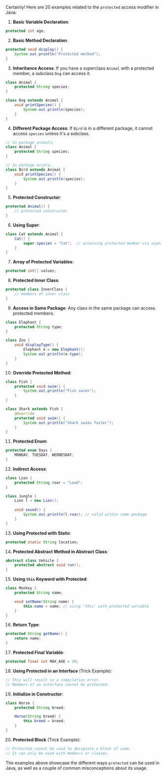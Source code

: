 Certainly! Here are 20 examples related to the `protected` access modifier in Java:

1. **Basic Variable Declaration**:
```java
protected int age;
```

2. **Basic Method Declaration**:
```java
protected void display() {
    System.out.println("Protected method");
}
```

3. **Inheritance Access**: If you have a superclass `Animal` with a protected member, a subclass `Dog` can access it.
```java
class Animal {
    protected String species;
}

class Dog extends Animal {
    void printSpecies() {
        System.out.println(species);
    }
}
```

4. **Different Package Access**: If `Bird` is in a different package, it cannot access `species` unless it's a subclass.
```java
// In package animals;
class Animal {
    protected String species;
}

// In package aviary;
class Bird extends Animal {
    void printSpecies() {
        System.out.println(species);
    }
}
```

5. **Protected Constructor**:
```java
protected Animal() {
    // protected constructor
}
```

6. **Using Super**:
```java
class Cat extends Animal {
    Cat() {
        super.species = "Cat";  // accessing protected member via super
    }
}
```

7. **Array of Protected Variables**:
```java
protected int[] values;
```

8. **Protected Inner Class**:
```java
protected class InnerClass {
    // members of inner class
}
```

9. **Access in Same Package**: Any class in the same package can access protected members.
```java
class Elephant {
    protected String type;
}

class Zoo {
    void displayType() {
        Elephant e = new Elephant();
        System.out.println(e.type);
    }
}
```

10. **Override Protected Method**:
```java
class Fish {
    protected void swim() {
        System.out.println("Fish swims");
    }
}

class Shark extends Fish {
    @Override
    protected void swim() {
        System.out.println("Shark swims faster");
    }
}
```

11. **Protected Enum**:
```java
protected enum Days {
    MONDAY, TUESDAY, WEDNESDAY;
}
```

12. **Indirect Access**:
```java
class Lion {
    protected String roar = "Loud";
}

class Jungle {
    Lion l = new Lion();
    
    void sound() {
        System.out.println(l.roar); // valid within same package
    }
}
```

13. **Using Protected with Static**:
```java
protected static String location;
```

14. **Protected Abstract Method in Abstract Class**:
```java
abstract class Vehicle {
    protected abstract void run();
}
```

15. **Using `this` Keyword with Protected**:
```java
class Monkey {
    protected String name;

    void setName(String name) {
        this.name = name; // using 'this' with protected variable
    }
}
```

16. **Return Type**:
```java
protected String getName() {
    return name;
}
```

17. **Protected Final Variable**:
```java
protected final int MAX_AGE = 20;
```

18. **Using Protected in an Interface** (Trick Example):
```java
// This will result in a compilation error.
// Members of an interface cannot be protected.
```

19. **Initialize in Constructor**:
```java
class Horse {
    protected String breed;

    Horse(String breed) {
        this.breed = breed;
    }
}
```

20. **Protected Block** (Trick Example):
```java
// Protected cannot be used to designate a block of code.
// It can only be used with members or classes.
```

The examples above showcase the different ways `protected` can be used in Java, as well as a couple of common misconceptions about its usage.
